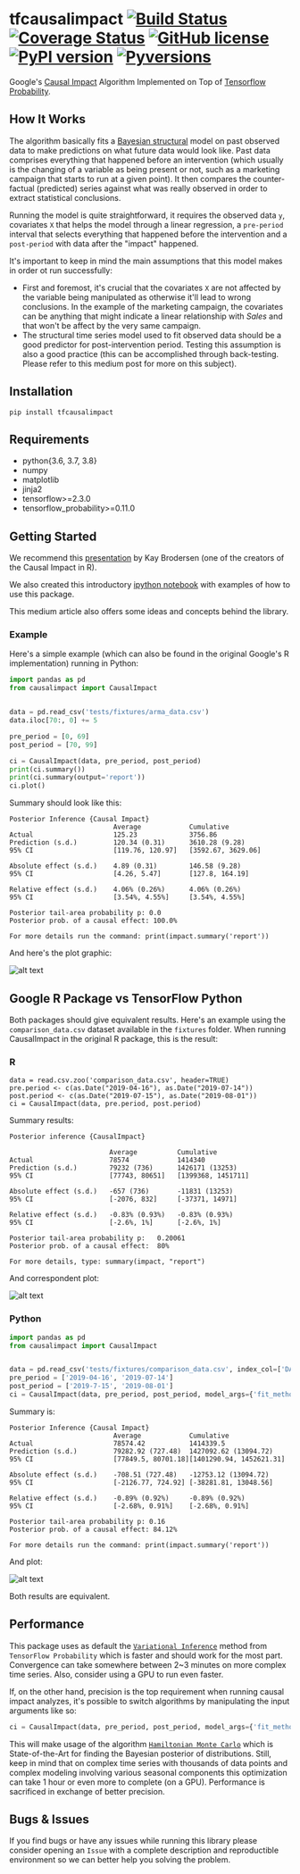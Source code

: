 # tfcausalimpact [![Build Status](https://travis-ci.com/WillianFuks/tfcausalimpact.svg?branch=master)](https://travis-ci.com/WillianFuks/tfcausalimpact) [![Coverage Status](https://coveralls.io/repos/github/WillianFuks/tfcausalimpact/badge.svg?branch=master)](https://coveralls.io/github/WillianFuks/tfcausalimpact?branch=master) [![GitHub license](https://img.shields.io/github/license/WillianFuks/tfcausalimpact.svg)](https://github.com/WillianFuks/tfcausalimpact/blob/master/LICENSE) [![PyPI version](https://badge.fury.io/py/tfcausalimpact.svg)](https://badge.fury.io/py/tfcausalimpact) [![Pyversions](https://img.shields.io/pypi/pyversions/tfcausalimpact.svg)](https://pypi.python.org/pypi/tfcausalimpact)
Google's [Causal Impact](https://github.com/google/CausalImpact) Algorithm Implemented on Top of [Tensorflow Probability](https://github.com/tensorflow/probability).

## How It Works
The algorithm basically fits a [Bayesian structural](https://en.wikipedia.org/wiki/Bayesian_structural_time_series) model on past observed data to make predictions on what future data would look like. Past data comprises everything that happened before an intervention (which usually is the changing of a variable as being present or not, such as a marketing campaign that starts to run at a given point). It then compares the counter-factual (predicted) series against what was really observed in order to extract statistical conclusions.

Running the model is quite straightforward, it requires the observed data `y`, covariates `X` that helps the model through a linear regression, a `pre-period` interval that selects everything that happened before the intervention and a `post-period` with data after the "impact" happened.

It's important to keep in mind the main assumptions that this model makes in order ot run successfully:
 - First and foremost, it's crucial that the covariates `X` are not affected by the variable being manipulated as otherwise it'll lead to wrong conclusions. In the example of the marketing campaign, the covariates can be anything that might indicate a linear relationship with *Sales* and that won't be affect by the very same campaign.
 - The structural time series model used to fit observed data should be a good predictor for post-intervention period. Testing this assumption is also a good practice (this can be accomplished through back-testing. Please refer to this medium post for more on this subject).

## Installation

    pip install tfcausalimpact

## Requirements

 - python{3.6, 3.7, 3.8}
 - numpy
 - matplotlib
 - jinja2
 - tensorflow>=2.3.0
 - tensorflow_probability>=0.11.0


## Getting Started

We recommend this [presentation](https://www.youtube.com/watch?v=GTgZfCltMm8) by Kay Brodersen (one of the creators of the Causal Impact in R).

We also created this introductory [ipython notebook](https://github.com/WillianFuks/tfcausalimpact/blob/master/notebooks/getting_started.ipynb) with examples of how to use this package.

This medium article also offers some ideas and concepts behind the library.

### Example

Here's a simple example (which can also be found in the original Google's R implementation) running in Python:

```python
import pandas as pd
from causalimpact import CausalImpact


data = pd.read_csv('tests/fixtures/arma_data.csv')
data.iloc[70:, 0] += 5

pre_period = [0, 69]
post_period = [70, 99]

ci = CausalImpact(data, pre_period, post_period)
print(ci.summary())
print(ci.summary(output='report'))
ci.plot()
```

Summary should look like this:

```
Posterior Inference {Causal Impact}
                          Average            Cumulative
Actual                    125.23             3756.86
Prediction (s.d.)         120.34 (0.31)      3610.28 (9.28)
95% CI                    [119.76, 120.97]   [3592.67, 3629.06]

Absolute effect (s.d.)    4.89 (0.31)        146.58 (9.28)
95% CI                    [4.26, 5.47]       [127.8, 164.19]

Relative effect (s.d.)    4.06% (0.26%)      4.06% (0.26%)
95% CI                    [3.54%, 4.55%]     [3.54%, 4.55%]

Posterior tail-area probability p: 0.0
Posterior prob. of a causal effect: 100.0%

For more details run the command: print(impact.summary('report'))
```

And here's the plot graphic:

![alt text](https://raw.githubusercontent.com/WillianFuks/tfcausalimpact/master/notebooks/tfcausal_plot_example.png)

## Google R Package vs TensorFlow Python

Both packages should give equivalent results. Here's an example using the `comparison_data.csv` dataset available in the `fixtures` folder. When running CausalImpact in the original R package, this is the result:

### R

```{r}
data = read.csv.zoo('comparison_data.csv', header=TRUE)
pre.period <- c(as.Date("2019-04-16"), as.Date("2019-07-14"))
post.period <- c(as.Date("2019-07-15"), as.Date("2019-08-01"))
ci = CausalImpact(data, pre.period, post.period)
```

Summary results:

```
Posterior inference {CausalImpact}

                         Average          Cumulative        
Actual                   78574            1414340           
Prediction (s.d.)        79232 (736)      1426171 (13253)   
95% CI                   [77743, 80651]   [1399368, 1451711]
                                                            
Absolute effect (s.d.)   -657 (736)       -11831 (13253)    
95% CI                   [-2076, 832]     [-37371, 14971]   
                                                            
Relative effect (s.d.)   -0.83% (0.93%)   -0.83% (0.93%)    
95% CI                   [-2.6%, 1%]      [-2.6%, 1%]       

Posterior tail-area probability p:   0.20061
Posterior prob. of a causal effect:  80%

For more details, type: summary(impact, "report")
```

And correspondent plot:

![alt text](https://raw.githubusercontent.com/WillianFuks/tfcausalimpact/master/notebooks/R/comparison/Rplot.png)

### Python

```python
import pandas as pd
from causalimpact import CausalImpact


data = pd.read_csv('tests/fixtures/comparison_data.csv', index_col=['DATE'])
pre_period = ['2019-04-16', '2019-07-14']
post_period = ['2019-7-15', '2019-08-01']
ci = CausalImpact(data, pre_period, post_period, model_args={'fit_method': 'hmc'})
```

Summary is:

```
Posterior Inference {Causal Impact}
                          Average            Cumulative
Actual                    78574.42           1414339.5
Prediction (s.d.)         79282.92 (727.48)  1427092.62 (13094.72)
95% CI                    [77849.5, 80701.18][1401290.94, 1452621.31]

Absolute effect (s.d.)    -708.51 (727.48)   -12753.12 (13094.72)
95% CI                    [-2126.77, 724.92] [-38281.81, 13048.56]

Relative effect (s.d.)    -0.89% (0.92%)     -0.89% (0.92%)
95% CI                    [-2.68%, 0.91%]    [-2.68%, 0.91%]

Posterior tail-area probability p: 0.16
Posterior prob. of a causal effect: 84.12%

For more details run the command: print(impact.summary('report'))
```

And plot:

![alt text](https://raw.githubusercontent.com/WillianFuks/tfcausalimpact/master/notebooks/R/comparison/Pythonplot.png)

Both results are equivalent.

## Performance

This package uses as default the [`Variational Inference`](https://en.wikipedia.org/wiki/Variational_Bayesian_methods) method from `TensorFlow Probability` which is faster and should work for the most part. Convergence can take somewhere between 2~3 minutes on more complex time series. Also, consider using a GPU to run even faster.

If, on the other hand, precision is the top requirement when running causal impact analyzes, it's possible to switch algorithms by manipulating the input arguments like so:

```python
ci = CausalImpact(data, pre_period, post_period, model_args={'fit_method': 'hmc'})
```

This will make usage of the algorithm [`Hamiltonian Monte Carlo`](https://en.wikipedia.org/wiki/Hamiltonian_Monte_Carlo) which is State-of-the-Art for finding the Bayesian posterior of distributions. Still, keep in mind that on complex time series with thousands of data points and complex modeling involving various seasonal components this optimization can take 1 hour or even more to complete (on a GPU). Performance is sacrificed in exchange of better precision.

## Bugs & Issues

If you find bugs or have any issues while running this library please consider opening an `Issue` with a complete description and reproductible environment so we can better help you solving the problem.
